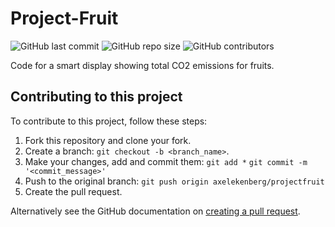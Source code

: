# Project-Fruit

![GitHub last commit](https://img.shields.io/github/last-commit/axelekenberg/projectfruit)
![GitHub repo size](https://img.shields.io/github/repo-size/axelekenberg/projectfruit)
![GitHub contributors](https://img.shields.io/github/contributors/axelekenberg/projectfruit)

Code for a smart display showing total CO2 emissions for fruits.

## Contributing to this project
To contribute to this project, follow these steps:

1. Fork this repository and clone your fork.
2. Create a branch: `git checkout -b <branch_name>`.
3. Make your changes, add and commit them: `git add *` `git commit -m '<commit_message>'`
4. Push to the original branch: `git push origin axelekenberg/projectfruit`
5. Create the pull request.

Alternatively see the GitHub documentation on [creating a pull request](https://help.github.com/en/github/collaborating-with-issues-and-pull-requests/creating-a-pull-request).

<!--

## Contributors

Thanks to the following people who have contributed to this project:

* [@seetee](https://github.com/seetee)

## Contact

If you want to contact me you can reach me on Twitter @alltinomit.

## License

![Code License](https://img.shields.io/github/license/axelekenberg/projectfruit)

-->
